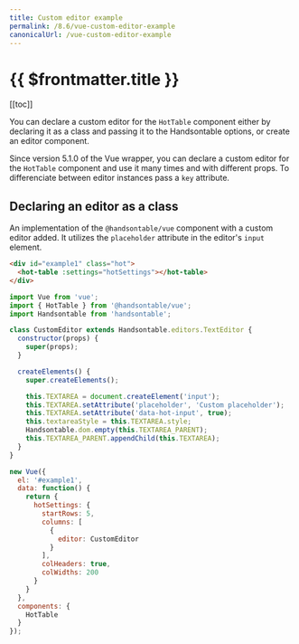 ```yaml
---
title: Custom editor example
permalink: /8.6/vue-custom-editor-example
canonicalUrl: /vue-custom-editor-example
---
```


# {{ $frontmatter.title }}

[[toc]]

You can declare a custom editor for the `HotTable` component either by declaring it as a class and passing it to the Handsontable options, or create an editor component.

Since version 5.1.0 of the Vue wrapper, you can declare a custom editor for the `HotTable` component and use it many times and with different props. To differenciate between editor instances pass a `key` attribute.

## Declaring an editor as a class

An implementation of the `@handsontable/vue` component with a custom editor added. It utilizes the `placeholder` attribute in the editor's `input` element.

```html
<div id="example1" class="hot">
  <hot-table :settings="hotSettings"></hot-table>
</div>
```
```js
import Vue from 'vue';
import { HotTable } from '@handsontable/vue';
import Handsontable from 'handsontable';

class CustomEditor extends Handsontable.editors.TextEditor {
  constructor(props) {
    super(props);
  }

  createElements() {
    super.createElements();

    this.TEXTAREA = document.createElement('input');
    this.TEXTAREA.setAttribute('placeholder', 'Custom placeholder');
    this.TEXTAREA.setAttribute('data-hot-input', true);
    this.textareaStyle = this.TEXTAREA.style;
    Handsontable.dom.empty(this.TEXTAREA_PARENT);
    this.TEXTAREA_PARENT.appendChild(this.TEXTAREA);
  }
}

new Vue({
  el: '#example1',
  data: function() {
    return {
      hotSettings: {
        startRows: 5,
        columns: [
          {
            editor: CustomEditor
          }
        ],
        colHeaders: true,
        colWidths: 200
      }
    }
  },
  components: {
    HotTable
  }
});
```
